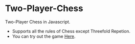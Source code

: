 # Two-Player-Chess
Two-Player Chess in Javascript.
* Supports all the rules of Chess except Threefold Repetion.
* You can try out the game [Here](https://jinpa-t.github.io/Two-Player-Chess/).
